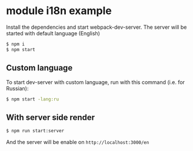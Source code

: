 # module i18n example

Install the dependencies and start webpack-dev-server. The server will be started with default language (English)

```sh
$ npm i
$ npm start
```

## Custom language

To start dev-server with custom language, run with this command (i.e. for Russian):
```sh
$ npm start -lang:ru
```

## With server side render

```sh
$ npm run start:server
```

And the server will be enable on `http://localhost:3000/en`
